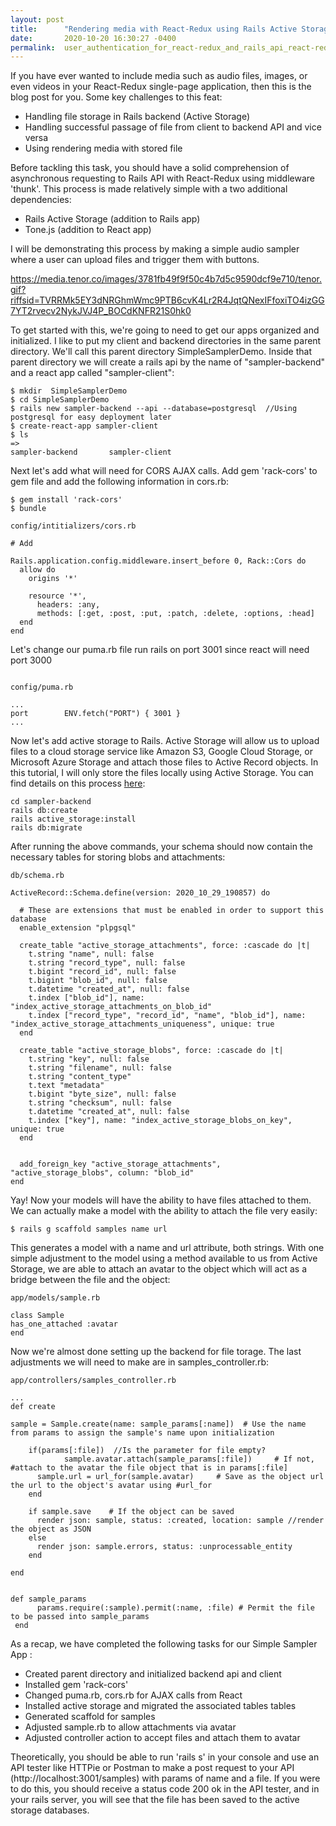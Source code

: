 ```yaml
---
layout: post
title:      "Rendering media with React-Redux using Rails Active Storage Part 1"
date:       2020-10-20 16:30:27 -0400
permalink:  user_authentication_for_react-redux_and_rails_api_react-redux_side
---
```



If you have ever wanted to include media such as audio files, images, or even videos in your React-Redux single-page application, then this is the blog post for you. Some key challenges to this feat:

* Handling file storage in Rails backend (Active Storage)
* Handling successful passage of file from client to backend API and vice versa
* Using rendering media with stored file

Before tackling this task, you should have a solid comprehension of asynchronous requesting to Rails API with React-Redux using middleware 'thunk'. This process is made relatively simple with a two additional dependencies:

* Rails Active Storage (addition to Rails app)
* Tone.js (addition to React app)

I will be demonstrating this process by making a simple audio sampler where a user can upload files and trigger them with buttons. 

https://media.tenor.co/images/3781fb49f9f50c4b7d5c9590dcf9e710/tenor.gif?riffsid=TVRRMk5EY3dNRGhmWmc9PTB6cvK4Lr2R4JqtQNexIFfoxiTO4izGG7YT2rvecv2NykJVJ4P_BOCdKNFR21S0hk0

To get started with this, we're going to need to get our apps organized and initialized. I like to put my client and backend directories in the same parent directory. We'll call this parent directory SimpleSamplerDemo. Inside that parent directory we will create a rails api by the name of  "sampler-backend"  and a react app called "sampler-client":

```
$ mkdir  SimpleSamplerDemo
$ cd SimpleSamplerDemo
$ rails new sampler-backend --api --database=postgresql  //Using postgresql for easy deployment later
$ create-react-app sampler-client
$ ls
=> 
sampler-backend       sampler-client
```


Next let's add what will need for CORS AJAX calls. Add gem 'rack-cors' to gem file and add the following information in cors.rb:

```
$ gem install 'rack-cors'
$ bundle
```
```
config/intitializers/cors.rb

# Add

Rails.application.config.middleware.insert_before 0, Rack::Cors do
  allow do
    origins '*'

    resource '*',
      headers: :any,
      methods: [:get, :post, :put, :patch, :delete, :options, :head]
  end
end
```


Let's change our puma.rb file run rails on port 3001 since react will need port 3000

```

config/puma.rb

...
port        ENV.fetch("PORT") { 3001 }
...

```

Now let's add active storage to Rails. Active Storage will allow us to upload files to a cloud storage service like Amazon S3, Google Cloud Storage, or Microsoft Azure Storage and attach those files to Active Record objects. In this tutorial, I will only store the files locally using Active Storage. You can find details on this process [here](https://edgeguides.rubyonrails.org/active_storage_overview.html):

```
cd sampler-backend
rails db:create
rails active_storage:install
rails db:migrate
```

After running the above commands, your schema should now contain the necessary tables for storing blobs and attachments:

```
db/schema.rb

ActiveRecord::Schema.define(version: 2020_10_29_190857) do

  # These are extensions that must be enabled in order to support this database
  enable_extension "plpgsql"

  create_table "active_storage_attachments", force: :cascade do |t|
    t.string "name", null: false
    t.string "record_type", null: false
    t.bigint "record_id", null: false
    t.bigint "blob_id", null: false
    t.datetime "created_at", null: false
    t.index ["blob_id"], name: "index_active_storage_attachments_on_blob_id"
    t.index ["record_type", "record_id", "name", "blob_id"], name: "index_active_storage_attachments_uniqueness", unique: true
  end

  create_table "active_storage_blobs", force: :cascade do |t|
    t.string "key", null: false
    t.string "filename", null: false
    t.string "content_type"
    t.text "metadata"
    t.bigint "byte_size", null: false
    t.string "checksum", null: false
    t.datetime "created_at", null: false
    t.index ["key"], name: "index_active_storage_blobs_on_key", unique: true
  end


  add_foreign_key "active_storage_attachments", "active_storage_blobs", column: "blob_id"
end
```

Yay! Now your models will have the ability to have files attached to them. We can actually make a model with the ability to attach the file very easily:

```
$ rails g scaffold samples name url
```

This generates a model with a name and url attribute, both strings. With one simple adjustment to the model using a method available to us from Active Storage, we are able to attach an avatar to the object which will act as a bridge between the file and the object:

```
app/models/sample.rb

class Sample
has_one_attached :avatar
end 
```


Now we're almost done setting up the backend for file torage. The last adjustments we will need to make are in samples_controller.rb:

```
app/controllers/samples_controller.rb

...
def create

sample = Sample.create(name: sample_params[:name])  # Use the name from params to assign the sample's name upon initialization

    if(params[:file])  //Is the parameter for file empty?
			sample.avatar.attach(sample_params[:file])     # If not, #attach to the avatar the file object that is in params[:file]
      sample.url = url_for(sample.avatar)     # Save as the object url the url to the object's avatar using #url_for
    end 

    if sample.save    # If the object can be saved
      render json: sample, status: :created, location: sample //render the object as JSON
    else
      render json: sample.errors, status: :unprocessable_entity
    end

end 


def sample_params
      params.require(:sample).permit(:name, :file) # Permit the file to be passed into sample_params
 end

```

As a recap, we have completed the following tasks for our Simple Sampler App :

* Created parent directory and initialized backend api and client
* Installed gem 'rack-cors' 
* Changed puma.rb, cors.rb for AJAX calls from React
* Installed active storage and migrated the associated tables tables
* Generated scaffold for samples
* Adjusted sample.rb to allow attachments via avatar
* Adjusted controller action to accept files and attach them to avatar 


Theoretically, you should be able to run 'rails s' in your console and use an API tester like HTTPie or Postman to make a post request to your API (http://localhost:3001/samples) with params of name and a file. If you were to do this, you should receive a status code 200 ok in the API tester, and in your rails server, you will see that the file has been saved to the active storage databases.


